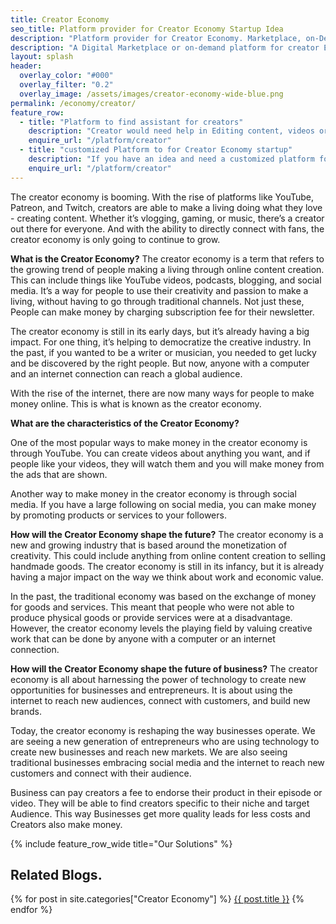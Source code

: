 ```yaml
---
title: Creator Economy
seo_title: Platform provider for Creator Economy Startup Idea
description: "Platform provider for Creator Economy. Marketplace, on-Demand, Startup"
description: "A Digital Marketplace or on-demand platform for creator Economic Startup. For Content creators like podcasters, Vloggers, content writers"
layout: splash
header:
  overlay_color: "#000"
  overlay_filter: "0.2"
  overlay_image: /assets/images/creator-economy-wide-blue.png
permalink: /economy/creator/
feature_row:
  - title: "Platform to find assistant for creators"
    description: "Creator would need help in Editing content, videos or polishing the podcast Audio"
    enquire_url: "/platform/creator"
  - title: "customized Platform to for Creator Economy startup"
    description: "If you have an idea and need a customized platform for creators, we can build one for you."
    enquire_url: "/platform/creator"
---
```


The creator economy is booming. With the rise of platforms like YouTube, Patreon, and Twitch, creators are able to make a living doing what they love - creating content. Whether it’s vlogging, gaming, or music, there’s a creator out there for everyone. And with the ability to directly connect with fans, the creator economy is only going to continue to grow.

**What is the Creator Economy?**
The creator economy is a term that refers to the growing trend of people making a living through online content creation. 
This can include things like YouTube videos, podcasts, blogging, and social media. It’s a way for people to use their creativity and passion to make a living, without having to go through traditional channels.
Not just these, People can make money by charging subscription fee for their newsletter.

The creator economy is still in its early days, but it’s already having a big impact. For one thing, it’s helping to democratize the creative industry. In the past, if you wanted to be a writer or musician, you needed to get lucky and be discovered by the right people. But now, anyone with a computer and an internet connection can reach a global audience.

With the rise of the internet, there are now many ways for people to make money online. This is what is known as the creator economy.

**What are the characteristics of the Creator Economy?**

One of the most popular ways to make money in the creator economy is through YouTube. 
You can create videos about anything you want, and if people like your videos, they will watch them and you will make money from the ads that are shown.

Another way to make money in the creator economy is through social media. If you have a large following on social media, you can make money by promoting products or services to your followers.

**How will the Creator Economy shape the future?**
The creator economy is a new and growing industry that is based around the monetization of creativity. This could include anything from online content creation to selling handmade goods. The creator economy is still in its infancy, but it is already having a major impact on the way we think about work and economic value.

In the past, the traditional economy was based on the exchange of money for goods and services. This meant that people who were not able to produce physical goods or provide services were at a disadvantage. However, the creator economy levels the playing field by valuing creative work that can be done by anyone with a computer or an internet connection.

**How will the Creator Economy shape the future of business?**
The creator economy is all about harnessing the power of technology to create new opportunities for businesses and entrepreneurs.
It is about using the internet to reach new audiences, connect with customers, and build new brands.

Today, the creator economy is reshaping the way businesses operate. We are seeing a new generation of entrepreneurs who are using technology to create new businesses and reach new markets.
We are also seeing traditional businesses embracing social media and the internet to reach new customers and connect with their audience.

Business can pay creators a fee to endorse their product in their episode or video.
They will be able to find creators specific to their niche and target Audience.
This way Businesses get more quality leads for less costs and Creators also make money.

{% include feature_row_wide title="Our Solutions" %}

## Related Blogs.
{% for post in site.categories["Creator Economy"] %}
  <a href="{{post.url}}">{{ post.title }}</a>
{% endfor %}

